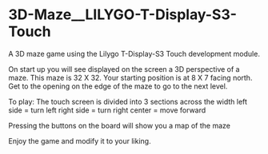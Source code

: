 # 3D-Maze__LILYGO-T-Display-S3-Touch

A 3D maze game using the Lilygo T-Display-S3 Touch development module.

On start up you will see displayed on the screen a 3D perspective of a maze. This maze is 32 X 32. Your starting position is at 8 X 7 facing north. Get to the opening on the edge of the maze to go to the next level.

To play:
The touch screen is divided into 3 sections across the width
 left side  =  turn left
right side  =  turn right
    center  =  move forward

Pressing the buttons on the board will show you a map of the maze

Enjoy the game and modify it to your liking.
